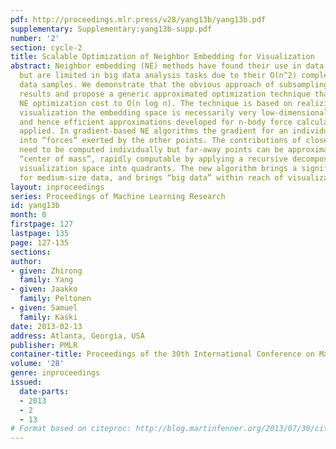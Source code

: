 ```yaml
---
pdf: http://proceedings.mlr.press/v28/yang13b/yang13b.pdf
supplementary: Supplementary:yang13b-supp.pdf
number: '2'
section: cycle-2
title: Scalable Optimization of Neighbor Embedding for Visualization
abstract: Neighbor embedding (NE) methods have found their use in data visualization
  but are limited in big data analysis tasks due to their O(n^2) complexity for n
  data samples. We demonstrate that the obvious approach of subsampling produces inferior
  results and propose a generic approximated optimization technique that reduces the
  NE optimization cost to O(n log n). The technique is based on realizing that in
  visualization the embedding space is necessarily very low-dimensional (2D or 3D),
  and hence efficient approximations developed for n-body force calculations can be
  applied. In gradient-based NE algorithms the gradient for an individual point decomposes
  into “forces” exerted by the other points. The contributions of close-by points
  need to be computed individually but far-away points can be approximated by their
  “center of mass”, rapidly computable by applying a recursive decomposition of the
  visualization space into quadrants. The new algorithm brings a significant speed-up
  for medium-size data, and brings “big data” within reach of visualization.
layout: inproceedings
series: Proceedings of Machine Learning Research
id: yang13b
month: 0
firstpage: 127
lastpage: 135
page: 127-135
sections: 
author:
- given: Zhirong
  family: Yang
- given: Jaakko
  family: Peltonen
- given: Samuel
  family: Kaski
date: 2013-02-13
address: Atlanta, Georgia, USA
publisher: PMLR
container-title: Proceedings of the 30th International Conference on Machine Learning
volume: '28'
genre: inproceedings
issued:
  date-parts:
  - 2013
  - 2
  - 13
# Format based on citeproc: http://blog.martinfenner.org/2013/07/30/citeproc-yaml-for-bibliographies/
---
```

